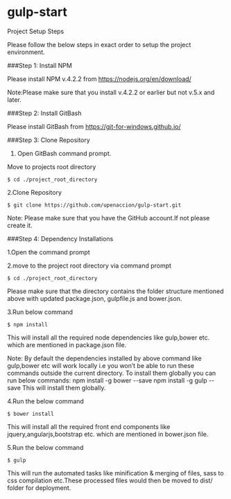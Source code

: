 # gulp-start
Project Setup Steps

Please follow the below steps in exact order to setup the project environment.

###Step 1: Install NPM
 
 Please install NPM v.4.2.2 from https://nodejs.org/en/download/
 
 Note:Please make sure that you install v.4.2.2 or earlier but not v.5.x and later.

###Step 2: Install GitBash

 Please install GitBash from  https://git-for-windows.github.io/

###Step 3: Clone Repository

 1. Open GitBash command prompt.

 Move to projects root directory

 ```$ cd ./project_root_directory```

 2.Clone Repository

 ```$ git clone https://github.com/upenaccion/gulp-start.git```

 Note: Please make sure that you have the GitHub account.If not please create it.

###Step 4: Dependency Installations

 1.Open the command prompt

 2.move to the project root directory via command prompt
 
 ```$ cd ./project_root_directory```

 Please make sure that the directory contains the folder structure mentioned above with updated package.json, gulpfile.js and bower.json.
 
 3.Run below command

 ```$ npm install```

 This will install all the required node dependencies like gulp,bower etc. which are mentioned in package.json file. 

Note: By default the dependencies installed by above command like gulp,bower etc will work locally i.e you won’t be able to run these commands outside the current directory.
To install them globally you can run below commands:
npm install -g bower --save
npm install -g gulp --save
This will install them globally.


 4.Run the below command


 ```$ bower install```

 This will install all the required front end components like jquery,angularjs,bootstrap etc.  which are mentioned in bower.json file.

 5.Run the below command


 ```$ gulp```

 This will run the automated tasks like minification & merging of files, sass to css compilation etc.These processed files would then be moved to dist/ folder for deployment. 
 
